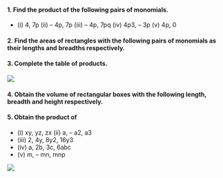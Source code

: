 #### 1. Find the product of the following pairs of monomials.
* (i) 4, 7p (ii) – 4p, 7p (iii) – 4p, 7pq (iv) 4p3, – 3p (v) 4p, 0
#### 2. Find the areas of rectangles with the following pairs of monomials as their lengths and breadths respectively.
#### 3. Complete the table of products.

[![](https://img.youtube.com/vi/N38nrS8gRKQ/0.jpg)](https://www.youtube.com/watch?v=N38nrS8gRKQ)

#### 4. Obtain the volume of rectangular boxes with the following length, breadth and height respectively.
#### 5. Obtain the product of
* (i) xy, yz, zx (ii) a, – a2, a3
* (iii) 2, 4y, 8y2, 16y3
* (iv) a, 2b, 3c, 6abc 
* (v) m, – mn, mnp

[![](https://img.youtube.com/vi/9UWdf9LPfpw/0.jpg)](https://www.youtube.com/watch?v=9UWdf9LPfpw)
